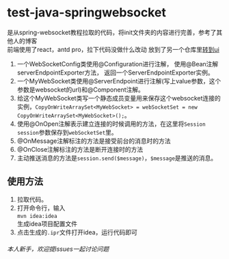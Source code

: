 # test-java-springwebsocket

是从spring-websocket教程拉取的代码，将init文件夹的内容进行完善，参考了其他人的博客<br>
前端使用了react，antd pro，拉下代码没做什么改动
放到了另一个仓库里[转到ui](https://github.com/FEITENGGUI/test-ui-websocket)

1. 一个WebSocketConfig类使用@Configuration进行注解，
使用@Bean注解serverEndpointExporter方法，
返回一个ServerEndpointExporter实例。
2. 一个MyWebSocket类使用@ServerEndpoint进行注解(写上value参数，这个参数是websocket的url)和@Component注解。
3. 给这个MyWebSocket类写一个静态成员变量用来保存这个websocket连接的实例，`CopyOnWriteArraySet<MyWebSocket> = webSocketSet = new CopyOnWriteArraySet<MyWebSocket>();`。
4. 使用@OnOpen注解表示建立连接的时候调用的方法，在这里将`Session session`参数保存到`webSocketSet`里。
5. @OnMessage注解标注的方法是接受前台的消息时的方法
6. @OnClose注解标注的方法是断开连接时的方法
7. 主动推送消息的方法是`session.send($message)`，`$message`是推送的消息。


## 使用方法
1. 拉取代码。
2. 打开命令行，输入<br>`mvn idea:idea`<br>生成idea项目配置文件
3. 点击生成的`.ipr`文件打开idea，运行代码即可

###### 本人新手，欢迎提issues一起讨论问题
